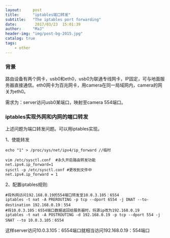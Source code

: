 ```yaml
---
layout:     post
title:      "iptables端口转发"
subtitle:   "The iptables port forwarding"
date:        2017/03/23  15:01:39 
author:     "MaJ"
header-img: "img/post-bg-2015.jpg"
catalog: true
tags:
    - other
---
```


### 背景

路由设备有两个网卡，usb0和eth0，usb0为联通专线网卡，IP固定，可与地面服务器直接通信。eth0网卡为百兆网卡，用camera在同一局域网内，camera的网关为eth0。


需求为：server访问usb0某端口，映射至camera 554端口。

### iptables实现外网和内网的端口转发

上述问题为端口转发问题。可以用iptables实现。

1、使能转发

	echo "1" > /proc/sys/net/ipv4/ip_forward //临时

	vim /etc/sysctl.conf  #永久开启路由转发功能
	net.ipv4.ip_forward=1
	sysctl -p /etc/sysctl.conf #更改到文件中
	net.ipv4.ip_forward = 1

2、配置iptables规则:

	#将外网访问192.168.0.19的554端口转发至10.0.3.105：6554
	iptables -t nat -A PREROUTING -p tcp --dport 6554 -j DNAT --to-destination 192.168.0.19：554
	#将10.0.3.105：6554端口数据返回给服务器时，将源ip改为192.168.0.19
	iptables -t nat -A POSTROUTING -d 192.168.0.19 -p tcp --dport 554 -j SNAT --to 10.0.3.105：6554

这样server访问10.0.3.105：6554端口就相当访问192.168.0.19：554端口
